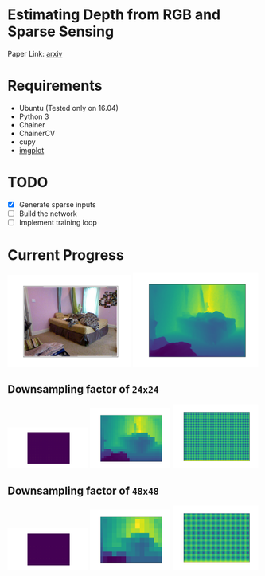 # Estimating Depth from RGB and Sparse Sensing

Paper Link: [arxiv](https://arxiv.org/abs/1804.02771)

# Requirements
- Ubuntu (Tested only on 16.04)
- Python 3
- Chainer
- ChainerCV
- cupy
- [imgplot](https://github.com/musyoku/imgplot/)

# TODO
- [x] Generate sparse inputs
- [ ] Build the network
- [ ] Implement training loop

# Current Progress

<div class="fig figcenter fighighlight">
  <img src="./tests/test_data/img.png" width="49%" style="margin-right:1px;">
  <img src="./tests/test_data/depth.png" width="50%">
</div>

## Downsampling factor of `24x24`

<div class="fig figcenter fighighlight">
  <img src="./tests/test_data/24_mask.png" width="32%" style="margin-right:1px;">
  <img src="./tests/test_data/24_s1.png" width="32%" style="margin-right:1px;">
  <img src="./tests/test_data/24_s2.png" width="34%">
</div>

## Downsampling factor of `48x48`

<div class="fig figcenter fighighlight">
  <img src="./tests/test_data/48_mask.png" width="32%" style="margin-right:1px;">
  <img src="./tests/test_data/48_s1.png" width="32%" style="margin-right:1px;">
  <img src="./tests/test_data/48_s2.png" width="34%">
</div>

